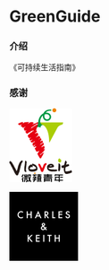 # GreenGuide

### 介绍
《可持续生活指南》



### 感谢

![](_static/images/vloveit_logo.png)

<img src="_static/images/ck_logo.png" style="zoom:50%;" />

